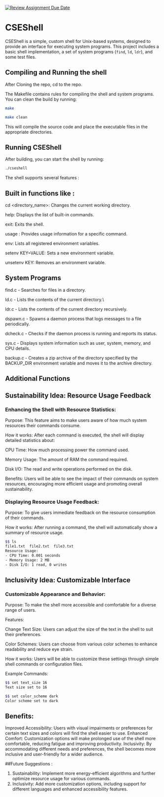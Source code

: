 [![Review Assignment Due Date](https://classroom.github.com/assets/deadline-readme-button-22041afd0340ce965d47ae6ef1cefeee28c7c493a6346c4f15d667ab976d596c.svg)](https://classroom.github.com/a/u16ttUuk)
# CSEShell

CSEShell is a simple, custom shell for Unix-based systems, designed to provide an interface for executing system programs. This project includes a basic shell implementation, a set of system programs (`find`, `ld`, `ldr`), and some test files.

## Compiling and Running the shell 

After Cloning the repo, cd to the repo.

The Makefile contains rules for compiling the shell and system programs. You can clean the build by running:

```bash
make
```

```bash
make clean
```

This will compile the source code and place the executable files in the appropriate directories.

## Running CSEShell

After building, you can start the shell by running:

```bash
./cseshell
```

The shell supports several features : 

## Built in functions like : 

cd <directory_name>: Changes the current working directory.

help: Displays the list of built-in commands.

exit: Exits the shell.

usage <command>: Provides usage information for a specific command.

env: Lists all registered environment variables.

setenv KEY=VALUE: Sets a new environment variable.

unsetenv KEY: Removes an environment variable.

## System Programs

find.c - Searches for files in a directory.

ld.c - Lists the contents of the current directory.\

ldr.c - Lists the contents of the current directory recursively.

dspawn.c - Spawns a daemon process that logs messages to a file periodically.

dcheck.c - Checks if the daemon process is running and reports its status.

sys.c - Displays system information such as user, system, memory, and CPU details.

backup.c - Creates a zip archive of the directory specified by the BACKUP_DIR environment variable and moves it to the archive directory.



## Additional Functions

## Sustainability Idea: Resource Usage Feedback

### Enhancing the Shell with Resource Statistics:

Purpose: This feature aims to make users aware of how much system resources their commands consume.

How it works: After each command is executed, the shell will display detailed statistics about:

CPU Time: How much processing power the command used.

Memory Usage: The amount of RAM the command required.

Disk I/O: The read and write operations performed on the disk.

Benefits: Users will be able to see the impact of their commands on system resources, encouraging more efficient usage and promoting overall sustainability.

### Displaying Resource Usage Feedback:

Purpose: To give users immediate feedback on the resource consumption of their commands.

How it works: After running a command, the shell will automatically show a summary of resource usage.

```bash
$$ ls
file1.txt  file2.txt  file3.txt
Resource Usage:
- CPU Time: 0.001 seconds
- Memory Usage: 2 MB
- Disk I/O: 1 read, 0 writes
```

## Inclusivity Idea: Customizable Interface
### Customizable Appearance and Behavior:

Purpose: To make the shell more accessible and comfortable for a diverse range of users.

Features:

Change Text Size: Users can adjust the size of the text in the shell to suit their preferences.

Color Schemes: Users can choose from various color schemes to enhance readability and reduce eye strain.

How it works: Users will be able to customize these settings through simple shell commands or configuration files.

Example Commands:
```bash
$$ set text_size 16
Text size set to 16

$$ set color_scheme dark
Color scheme set to dark
```

## Benefits:

Improved Accessibility: Users with visual impairments or preferences for certain text sizes and colors will find the shell easier to use.
Enhanced Comfort: Customization options will make prolonged use of the shell more comfortable, reducing fatigue and improving productivity.
Inclusivity: By accommodating different needs and preferences, the shell becomes more inclusive and user-friendly for a wider audience.

##Future Suggestions : 
1. Sustainability: Implement more energy-efficient algorithms and further optimize resource usage for various commands.
2. Inclusivity: Add more customization options, including support for different languages and enhanced accessibility features.
